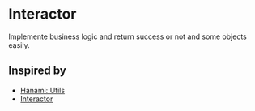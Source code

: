 # Interactor

Implemente business logic and return success or not and some objects easily.

## Inspired by

* [Hanami::Utils](https://github.com/hanami/utils)
* [Interactor](https://github.com/collectiveidea/interactor)
